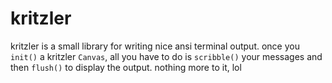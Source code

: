 # kritzler

kritzler is a small library for writing nice ansi terminal output. once you
`init()` a kritzler `Canvas`, all you have to do is `scribble()` your messages
and then `flush()` to display the output. nothing more to it, lol